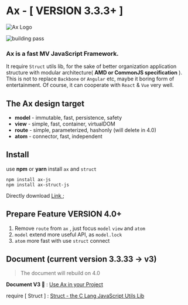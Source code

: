 
# Ax - [ VERSION 3.3.3+ ]

![Ax Logo](http://7j1zwt.com1.z0.glb.clouddn.com/logo.png)

<img src="https://travis-ci.org/DemonCloud/Ax.svg?branch=master" alt="building pass">

### Ax is a fast MV JavaScript Framework. 

It require `Struct` utils lib, for the sake of better organization application structure with modular architecture( **AMD or CommonJS specification** ). This is not to replace `Backbone` or `Angular` etc, maybe it boring form of entertainment. Of course, it can cooperate with `React` & `Vue` very well.

## The Ax design target

* **model** - immutable, fast, persistence, safety
* **view** - simple, fast, container, virtualDOM
* **route** - simple, parameterized, hashonly (will delete in 4.0)
* **atom** - connector, fast, independent

## Install

use **npm** or **yarn** install `ax` and `struct`

```shell
npm install ax-js
npm install ax-struct-js
```

Directly download [ Link ](https://github.com/DemonCloud/Ax/archive/master.zip);

## Prepare Feature VERSION 4.0+

1. Remove `route` from `ax` , just focus `model` `view` and `atom`
2. `model` extend more useful API, as `model.lock`
3. `atom` more fast with use `struct` connect

## Document (current version 3.3.33 -> v3)

> The document will rebuild on 4.0

**Document V3 📃** : [ Use Ax in your Project ](https://demoncloud.github.io/Ax/v3)

require [ Struct ] : [ Struct - the C Lang JavaScript Utils Lib ](https://github.com/DemonCloud/struct)
